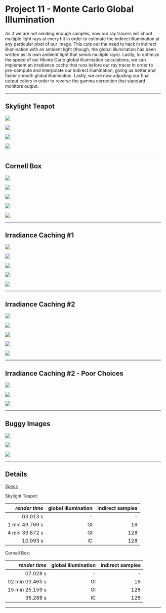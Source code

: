 Project 11 - Monte Carlo Global Illumination
============================================

As if we are not sending enough samples, now our ray tracers will shoot multiple light rays at every hit in order to estimate the indirect illumination at any particular pixel of our image. This cuts out the need to hack in indirect illumination with an ambient light (though, the global illumination has been written as its own ambient light that sends multiple rays). Lastly, to optimize the speed of our Monte Carlo global illumination calculations, we can implement an irradiance cache that runs before our ray tracer in order to pre-compute and interpolate our indirect illumination, giving us better and faster smooth global illumination. Lastly, we are now adjusting our final output colors in order to reverse the gamma correction that standard monitors output.


- - -


Skylight Teapot
---------------

![](images/prj11/skylightTeapot-none.png)

![](images/prj11/skylightTeapot-s.png)

![](images/prj11/skylightTeapot.png)

![](images/prj11/skylightTeapotSample.png)

- - -

Cornell Box
-----------

![](images/prj11/cornellBox-none.png)

![](images/prj11/cornellBox-none-gamma.png)

![](images/prj11/cornellBox-s.png)

![](images/prj11/cornellBox.png)

![](images/prj11/cornellBoxSample.png)

- - -

Irradiance Caching #1
---------------------

![](images/prj11/skylightTeapot.png)

![](images/prj11/skylightTeapotIRreg.png)

![](images/prj11/skylightTeapotIRz.png)

![](images/prj11/skylightTeapotIRnorm.png)

![](images/prj11/skylightTeapotIRnormSample.png)

- - -

Irradiance Caching #2
---------------------

![](images/prj11/cornellBox.png)

![](images/prj11/cornellBoxIRreg.png)

![](images/prj11/cornellBoxIRz.png)

![](images/prj11/cornellBoxIRnorm.png)

![](images/prj11/cornellBoxIRnormSample.png)

- - -

Irradiance Caching #2 - Poor Choices
------------------------------------

![](images/prj11/cornellBoxIRnorm.png)

![](images/prj11/cornellBoxIRrand.png)

![](images/prj11/cornellBoxIRnorm-s.png)

- - -

Buggy Images
------------

![](images/prj11/bug0.png)

![](images/prj11/bug1.png)

![](images/prj11/bug2.png)

- - -

Details
-------

[*Specs*](specs.html)


Skylight Teapot:

| *render time*  | global illumination | indirect samples |
| -------------: | ------------------: | ---------------: |
|       03.013 s |                   - |                - |
| 1 min 49.769 s |                  GI |               16 |
| 4 min 39.872 s |                  GI |              128 |
|       10.093 s |                  IC |              128 |


Cornell Box:

| *render time*   | global illumination | indirect samples |
| --------------: | ------------------: | ---------------: |
|        07.028 s |                   - |                - |
| 02 min 03.465 s |                  GI |               16 |
| 15 min 25.159 s |                  GI |              128 |
|        36.288 s |                  IC |              128 |

- - -
